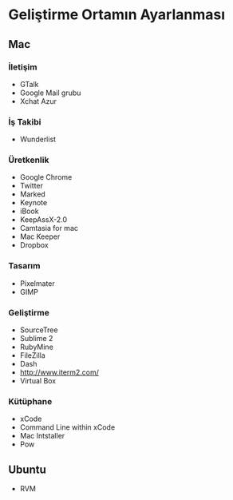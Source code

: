 # Geliştirme Ortamın Ayarlanması

## Mac

### İletişim

* GTalk
* Google Mail grubu
* Xchat Azur

### İş Takibi

* Wunderlist

### Üretkenlik

* Google Chrome
* Twitter
* Marked
* Keynote
* iBook
* KeepAssX-2.0
* Camtasia for mac
* Mac Keeper
* Dropbox

### Tasarım

* Pixelmater
* GIMP

### Geliştirme 

* SourceTree
* Sublime 2
* RubyMine
* FileZilla
* Dash
* http://www.iterm2.com/
* Virtual Box

### Kütüphane

* xCode
* Command Line within xCode
* Mac Intstaller
* Pow

## Ubuntu

* RVM
